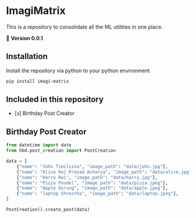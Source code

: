 # ImagiMatrix
This is a repository to consolidate all the ML utilities in one place.

💫 **Version 0.0.1**


## Installation

Install the repository via python to your python environment

```bash
pip install imagi-matrix
```

## Included in this repository

<ul>
<li>[x] Birthday Post Creator </li>
</ul>


## Birthday Post Creator

```python
from datetime import date
from hbd.post_creation import PostCreation

data = [
    {"name": "John Timilsina", "image_path": "data/john.jpg"},
    {"name": "Alice Raj Prasad Acharya", "image_path": "data/alice.jpg"},
    {"name": "Harry Rai", "image_path": "data/harry.jpg"},
    {"name": "Pizza Poudel", "image_path": "data/pizza.jpeg"},
    {"name": "Apple Gurung", "image_path": "data/apple.jpeg"},
    {"name": "laptop Shrestha", "image_path": "data/laptop.jpeg"},
]

PostCreation().create_post(data)
```